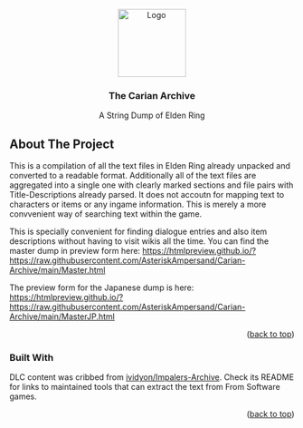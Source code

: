 <div id="top"></div>
<!--
*** Thanks for checking out the Best-README-Template. If you have a suggestion
*** that would make this better, please fork the repo and create a pull request
*** or simply open an issue with the tag "enhancement".
*** Don't forget to give the project a star!
*** Thanks again! Now go create something AMAZING! :D
-->



<!-- PROJECT LOGO -->
<br />
<div align="center">
  <img src="Crest.png" alt="Logo" width="120">

  <h3 align="center">The Carian Archive</h3>

  <p align="center">
    A String Dump of Elden Ring
  </p>
</div>


<!-- ABOUT THE PROJECT -->
## About The Project

This is a compilation of all the text files in Elden Ring already unpacked and converted to a readable format. Additionally all of the text files are aggregated into a single one with clearly marked sections and file pairs with Title-Descriptions already parsed. It does not accoutn for mapping text to characters or items or any ingame information. This is merely a more convvenient way of searching text within the game.

This is specially convenient for finding dialogue entries and also item descriptions without having to visit wikis all the time.
You can find the master dump in preview form here: https://htmlpreview.github.io/?https://raw.githubusercontent.com/AsteriskAmpersand/Carian-Archive/main/Master.html

The preview form for the Japanese dump is here: https://htmlpreview.github.io/?https://raw.githubusercontent.com/AsteriskAmpersand/Carian-Archive/main/MasterJP.html

<p align="right">(<a href="#top">back to top</a>)</p>

### Built With

DLC content was cribbed from [ividyon/Impalers-Archive](https://github.com/ividyon/Impalers-Archive). Check its README for links to maintained tools that can extract the text from From Software games.

<p align="right">(<a href="#top">back to top</a>)</p>
